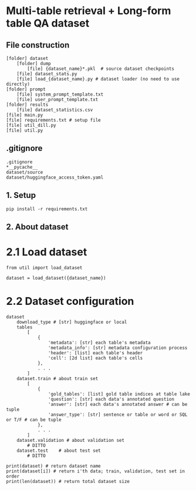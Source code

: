 # Multi-table retrieval + Long-form table QA dataset

## File construction

    [folder] dataset
        [folder] dump
            [file] {dataset_name}*.pkl  # source dataset checkpoints
        [file] dataset_stats.py
        [file] load_{dataset_name}.py # dataset loader (no need to use directly)
    [folder] prompt
        [file] system_prompt_template.txt
        [file] user_prompt_template.txt
    [folder] results
        [file] dataset_statistics.csv
    [file] main.py
    [file] requirements.txt # setup file
    [file] util_dill.py
    [file] util.py

## .gitignore

    .gitignore
    *__pycache__
    dataset/source
    dataset/huggingface_access_token.yaml

## 1. Setup

    pip install -r requirements.txt

## 2. About dataset

# 2.1 Load dataset

    from util import load_dataset

    dataset = load_dataset({dataset_name})

# 2.2 Dataset configuration

    dataset
        download_type # [str] huggingface or local
        tables
            [
                {
                    'metadata': [str] each table's metadata
                    'metadata_info': [str] metadata configuration process
                    'header': [list] each table's header
                    'cell': [2d list] each table's cells
                },
                . . .
            ]
        dataset.train # about train set
            [
                {
                    'gold_tables': [list] gold table indices at table lake
                    'question': [str] each data's annotated question
                    'answer': [str] each data's annotated answer # can be tuple
                    'answer_type': [str] sentence or table or word or SQL or T/F # can be tuple
                },
                . . .
            ]
        dataset.validation # about validation set
            # DITTO
        dataset.test    # about test set
            # DITTO

    print(dataset) # return dataset name
    print(dataset[i]) # return i'th data; train, validation, test set in order
    print(len(dataset)) # return total dataset size

